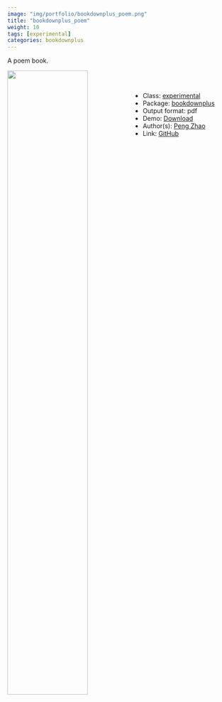 ```yaml
---
image: "img/portfolio/bookdownplus_poem.png"
title: "bookdownplus_poem"
weight: 10
tags: [experimental]
categories: bookdownplus
---
```


A poem book.

<!--more-->

<p><a href="../../img/portfolio/bookdownplus_poem.png"><img class = "jf-image-shadow" src="../../img/portfolio/bookdownplus_poem.png" width="60%"  align="left"></a></p>

<br><br>

- Class: [experimental](../../tags/experimental)
- Package: [bookdownplus](bookdownplus)
- Output format: pdf
- Demo: [Download](https://pzhaonet.github.io/bookdownplus/inst2/poem/showcase/poem.pdf)
- Author(s): [Peng Zhao](https://pzhao.org)
- Link: [GitHub](https://github.com/pzhaonet/bookdownplus)


